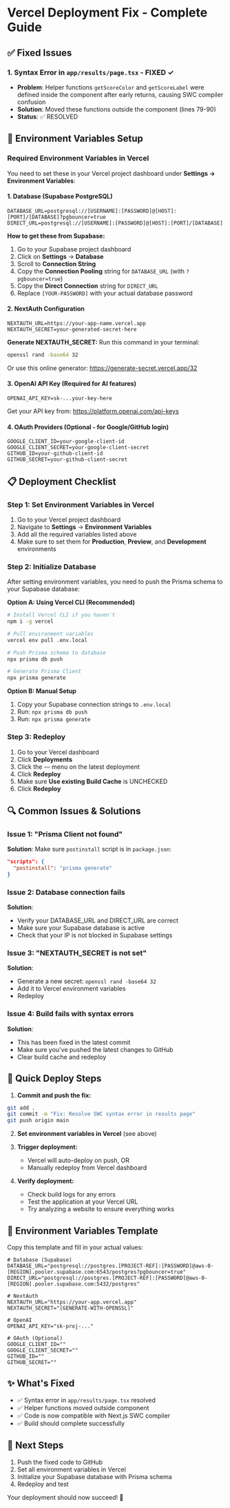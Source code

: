 # Vercel Deployment Fix - Complete Guide

## ✅ Fixed Issues

### 1. **Syntax Error in `app/results/page.tsx`** - FIXED ✓
- **Problem**: Helper functions `getScoreColor` and `getScoreLabel` were defined inside the component after early returns, causing SWC compiler confusion
- **Solution**: Moved these functions outside the component (lines 79-90)
- **Status**: ✅ RESOLVED

## 🔧 Environment Variables Setup

### Required Environment Variables in Vercel

You need to set these in your Vercel project dashboard under **Settings → Environment Variables**:

#### 1. **Database (Supabase PostgreSQL)**
```
DATABASE_URL=postgresql://[USERNAME]:[PASSWORD]@[HOST]:[PORT]/[DATABASE]?pgbouncer=true
DIRECT_URL=postgresql://[USERNAME]:[PASSWORD]@[HOST]:[PORT]/[DATABASE]
```

**How to get these from Supabase:**
1. Go to your Supabase project dashboard
2. Click on **Settings** → **Database**
3. Scroll to **Connection String**
4. Copy the **Connection Pooling** string for `DATABASE_URL` (with `?pgbouncer=true`)
5. Copy the **Direct Connection** string for `DIRECT_URL`
6. Replace `[YOUR-PASSWORD]` with your actual database password

#### 2. **NextAuth Configuration**
```
NEXTAUTH_URL=https://your-app-name.vercel.app
NEXTAUTH_SECRET=your-generated-secret-here
```

**Generate NEXTAUTH_SECRET:**
Run this command in your terminal:
```bash
openssl rand -base64 32
```
Or use this online generator: https://generate-secret.vercel.app/32

#### 3. **OpenAI API Key** (Required for AI features)
```
OPENAI_API_KEY=sk-...your-key-here
```

Get your API key from: https://platform.openai.com/api-keys

#### 4. **OAuth Providers** (Optional - for Google/GitHub login)
```
GOOGLE_CLIENT_ID=your-google-client-id
GOOGLE_CLIENT_SECRET=your-google-client-secret
GITHUB_ID=your-github-client-id
GITHUB_SECRET=your-github-client-secret
```

## 📋 Deployment Checklist

### Step 1: Set Environment Variables in Vercel
1. Go to your Vercel project dashboard
2. Navigate to **Settings** → **Environment Variables**
3. Add all the required variables listed above
4. Make sure to set them for **Production**, **Preview**, and **Development** environments

### Step 2: Initialize Database
After setting environment variables, you need to push the Prisma schema to your Supabase database:

**Option A: Using Vercel CLI (Recommended)**
```bash
# Install Vercel CLI if you haven't
npm i -g vercel

# Pull environment variables
vercel env pull .env.local

# Push Prisma schema to database
npx prisma db push

# Generate Prisma Client
npx prisma generate
```

**Option B: Manual Setup**
1. Copy your Supabase connection strings to `.env.local`
2. Run: `npx prisma db push`
3. Run: `npx prisma generate`

### Step 3: Redeploy
1. Go to your Vercel dashboard
2. Click **Deployments**
3. Click the **⋯** menu on the latest deployment
4. Click **Redeploy**
5. Make sure **Use existing Build Cache** is UNCHECKED
6. Click **Redeploy**

## 🔍 Common Issues & Solutions

### Issue 1: "Prisma Client not found"
**Solution**: Make sure `postinstall` script is in `package.json`:
```json
"scripts": {
  "postinstall": "prisma generate"
}
```

### Issue 2: Database connection fails
**Solution**: 
- Verify your DATABASE_URL and DIRECT_URL are correct
- Make sure your Supabase database is active
- Check that your IP is not blocked in Supabase settings

### Issue 3: "NEXTAUTH_SECRET is not set"
**Solution**: 
- Generate a new secret: `openssl rand -base64 32`
- Add it to Vercel environment variables
- Redeploy

### Issue 4: Build fails with syntax errors
**Solution**: 
- This has been fixed in the latest commit
- Make sure you've pushed the latest changes to GitHub
- Clear build cache and redeploy

## 🚀 Quick Deploy Steps

1. **Commit and push the fix:**
```bash
git add .
git commit -m "Fix: Resolve SWC syntax error in results page"
git push origin main
```

2. **Set environment variables in Vercel** (see above)

3. **Trigger deployment:**
   - Vercel will auto-deploy on push, OR
   - Manually redeploy from Vercel dashboard

4. **Verify deployment:**
   - Check build logs for any errors
   - Test the application at your Vercel URL
   - Try analyzing a website to ensure everything works

## 📝 Environment Variables Template

Copy this template and fill in your actual values:

```env
# Database (Supabase)
DATABASE_URL="postgresql://postgres.[PROJECT-REF]:[PASSWORD]@aws-0-[REGION].pooler.supabase.com:6543/postgres?pgbouncer=true"
DIRECT_URL="postgresql://postgres.[PROJECT-REF]:[PASSWORD]@aws-0-[REGION].pooler.supabase.com:5432/postgres"

# NextAuth
NEXTAUTH_URL="https://your-app.vercel.app"
NEXTAUTH_SECRET="[GENERATE-WITH-OPENSSL]"

# OpenAI
OPENAI_API_KEY="sk-proj-..."

# OAuth (Optional)
GOOGLE_CLIENT_ID=""
GOOGLE_CLIENT_SECRET=""
GITHUB_ID=""
GITHUB_SECRET=""
```

## ✨ What's Fixed

- ✅ Syntax error in `app/results/page.tsx` resolved
- ✅ Helper functions moved outside component
- ✅ Code is now compatible with Next.js SWC compiler
- ✅ Build should complete successfully

## 🎯 Next Steps

1. Push the fixed code to GitHub
2. Set all environment variables in Vercel
3. Initialize your Supabase database with Prisma schema
4. Redeploy and test

Your deployment should now succeed! 🎉
